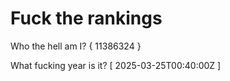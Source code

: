 # Fuck the rankings

Who the hell am I?
{ 11386324 }

What fucking year is it?
[ 2025-03-25T00:40:00Z ]
